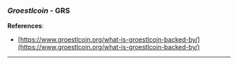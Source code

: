 
### *Groestlcoin* - GRS

**References**:
- [https://www.groestlcoin.org/what-is-groestlcoin-backed-by/](https://www.groestlcoin.org/what-is-groestlcoin-backed-by/)

---
